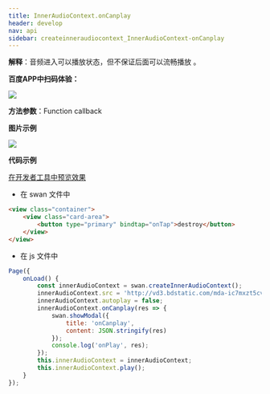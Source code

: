```yaml
---
title: InnerAudioContext.onCanplay
header: develop
nav: api
sidebar: createinneraudiocontext_InnerAudioContext-onCanplay
---
```




**解释**：音频进入可以播放状态，但不保证后面可以流畅播放 。

**百度APP中扫码体验：**

<img src="https://b.bdstatic.com/miniapp/assets/images/doc_demo/fragment_InnerAudioContextOnCanplay.png"  class="demo-qrcode-image" />

**方法参数**：Function callback

**图片示例**

<div class="m-doc-custom-examples">
    <div class="m-doc-custom-examples-correct">
        <img src="https://b.bdstatic.com/miniapp/image/InnerAudioContextOnCanplay.gif">
    </div>
    <div class="m-doc-custom-examples-correct">
        <img src=" ">
    </div>
    <div class="m-doc-custom-examples-correct">
        <img src=" ">
    </div>     
</div>

**代码示例**

<a href="swanide://fragment/13677f55a97df5fa34de6e4f537181081574012321977" title="在开发者工具中预览效果" target="_self">在开发者工具中预览效果</a>

* 在 swan 文件中

```html
<view class="container">
    <view class="card-area">
        <button type="primary" bindtap="onTap">destroy</button>
    </view>
</view>
```

* 在 js 文件中

```javascript
Page({
    onLoad() {
        const innerAudioContext = swan.createInnerAudioContext();
        innerAudioContext.src = 'http://vd3.bdstatic.com/mda-ic7mxzt5cvz6f4y5/mda-ic7mxzt5cvz6f4y5.mp3';
        innerAudioContext.autoplay = false;
        innerAudioContext.onCanplay(res => {
            swan.showModal({
                title: 'onCanplay',
                content: JSON.stringify(res)
            });
            console.log('onPlay', res);
        });
        this.innerAudioContext = innerAudioContext;
        this.innerAudioContext.play();
    }
});
```
